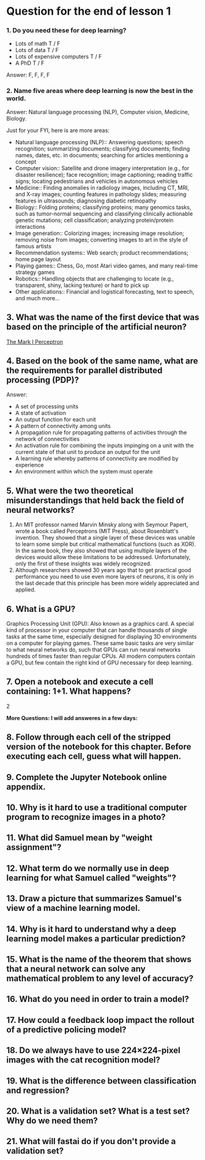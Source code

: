 # Question for the end of lesson 1

### 1. Do you need these for deep learning?

* Lots of math T / F
* Lots of data T / F
* Lots of expensive computers T / F
* A PhD T / F

Answer: F, F, F, F

### 2. Name five areas where deep learning is now the best in the world.

Answer: Natural language processing (NLP), Computer vision, Medicine, Biology.

Just for your FYI, here is are more areas:

* Natural language processing (NLP):: Answering questions; speech recognition; summarizing documents; classifying documents; finding names, dates, etc. in documents; searching for articles mentioning a concept
* Computer vision:: Satellite and drone imagery interpretation (e.g., for disaster resilience); face recognition; image captioning; reading traffic signs; locating pedestrians and vehicles in autonomous vehicles
* Medicine:: Finding anomalies in radiology images, including CT, MRI, and X-ray images; counting features in pathology slides; measuring features in ultrasounds; diagnosing diabetic retinopathy
* Biology:: Folding proteins; classifying proteins; many genomics tasks, such as tumor-normal sequencing and classifying clinically actionable genetic mutations; cell classification; analyzing protein/protein interactions
* Image generation:: Colorizing images; increasing image resolution; removing noise from images; converting images to art in the style of famous artists
* Recommendation systems:: Web search; product recommendations; home page layout
* Playing games:: Chess, Go, most Atari video games, and many real-time strategy games
* Robotics:: Handling objects that are challenging to locate (e.g., transparent, shiny, lacking texture) or hard to pick up
* Other applications:: Financial and logistical forecasting, text to speech, and much more...

## 3. What was the name of the first device that was based on the principle of the artificial neuron?
[The Mark I Perceptron](https://en.wikipedia.org/wiki/Perceptron)


## 4. Based on the book of the same name, what are the requirements for parallel distributed processing (PDP)?

Answer:

* A set of processing units
* A state of activation
* An output function for each unit
* A pattern of connectivity among units
* A propagation rule for propagating patterns of activities through the network of connectivities
* An activation rule for combining the inputs impinging on a unit with the current state of that unit to produce an output for the unit
* A learning rule whereby patterns of connectivity are modified by experience
* An environment within which the system must operate


## 5. What were the two theoretical misunderstandings that held back the field of neural networks?
1. An MIT professor named Marvin Minsky along with Seymour Papert, wrote a book called Perceptrons (MIT Press), about Rosenblatt's invention. They showed that a single layer of these devices was unable to learn some simple but critical mathematical functions (such as XOR). In the same book, they also showed that using multiple layers of the devices would allow these limitations to be addressed. Unfortunately, only the first of these insights was widely recognized.
2. Although researchers showed 30 years ago that to get practical good performance you need to use even more layers of neurons, it is only in the last decade that this principle has been more widely appreciated and applied.

## 6. What is a GPU?
Graphics Processing Unit (GPU): Also known as a graphics card. A special kind of processor in your computer that can handle thousands of single tasks at the same time, especially designed for displaying 3D environments on a computer for playing games. These same basic tasks are very similar to what neural networks do, such that GPUs can run neural networks hundreds of times faster than regular CPUs. All modern computers contain a GPU, but few contain the right kind of GPU necessary for deep learning.


## 7. Open a notebook and execute a cell containing: 1+1. What happens?
2

**More Questions: I will add answeres in a few days:**

## 8. Follow through each cell of the stripped version of the notebook for this chapter. Before executing each cell, guess what will happen.
## 9. Complete the Jupyter Notebook online appendix.
## 10. Why is it hard to use a traditional computer program to recognize images in a photo?
## 11. What did Samuel mean by "weight assignment"?
## 12. What term do we normally use in deep learning for what Samuel called "weights"?
## 13. Draw a picture that summarizes Samuel's view of a machine learning model.
## 14. Why is it hard to understand why a deep learning model makes a particular prediction?
## 15. What is the name of the theorem that shows that a neural network can solve any mathematical problem to any level of accuracy?
## 16. What do you need in order to train a model?
## 17. How could a feedback loop impact the rollout of a predictive policing model?
## 18. Do we always have to use 224×224-pixel images with the cat recognition model?
## 19. What is the difference between classification and regression?
## 20. What is a validation set? What is a test set? Why do we need them?
## 21. What will fastai do if you don't provide a validation set?

